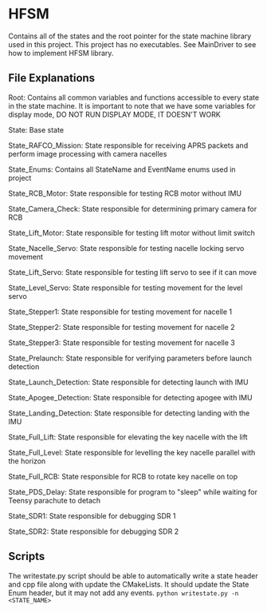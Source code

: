 # HFSM
Contains all of the states and the root pointer for the state machine library used in this project. This project has no executables. See MainDriver to see how to implement HFSM library.

## File Explanations
Root: Contains all common variables and functions accessible to every state in the state machine. It is important to note that we have some variables for display mode, DO NOT RUN DISPLAY MODE, IT DOESN'T WORK

State: Base state

State_RAFCO_Mission: State responsible for receiving APRS packets and perform image processing with camera nacelles

State_Enums: Contains all StateName and EventName enums used in project

State_RCB_Motor: State responsible for testing RCB motor without IMU

State_Camera_Check: State responsible for determining primary camera for RCB

State_Lift_Motor: State responsible for testing lift motor without limit switch

State_Nacelle_Servo: State responsible for testing nacelle locking servo movement

State_Lift_Servo: State responsible for testing lift servo to see if it can move

State_Level_Servo: State responsible for testing movement for the level servo

State_Stepper1: State responsible for testing movement for nacelle 1

State_Stepper2: State responsible for testing movement for nacelle 2

State_Stepper3: State responsible for testing movement for nacelle 3

State_Prelaunch: State responsible for verifying parameters before launch detection

State_Launch_Detection: State responsible for detecting launch with IMU

State_Apogee_Detection: State responsible for detecting apogee with IMU

State_Landing_Detection: State responsible for detecting landing with the IMU

State_Full_Lift: State responsible for elevating the key nacelle with the lift

State_Full_Level: State responsible for levelling the key nacelle parallel with the horizon

State_Full_RCB: State responsible for RCB to rotate key nacelle on top

State_PDS_Delay: State responsible for program to "sleep" while waiting for Teensy parachute to detach

State_SDR1: State responsible for debugging SDR 1

State_SDR2: State responsible for debugging SDR 2

## Scripts
The writestate.py script should be able to automatically write a state header and cpp file along with update the CMakeLists. It should update the State Enum header, but it may not add any events. 
```python writestate.py -n <STATE_NAME>```